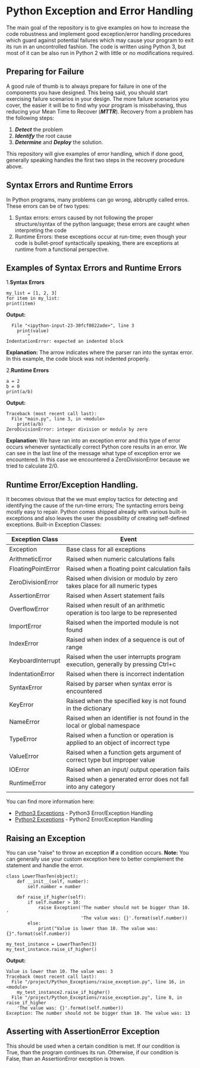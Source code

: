 # Python Exception and Error Handling
The main goal of the repository is to give examples on how to increase the code robustness and implement good exception/error handling procedures which guard against potential failures which may cause your program to exit its run in an uncontrolled fashion.
The code is written using Python 3, but most of it can be also run in Python 2 with little or no modifications required.

## Preparing for Failure
A good rule of thumb is to always prepare for failure in one of the components you have designed. This being said, you should start exercising failure scenarios in your design. The more failure scenarios you cover, the easier it will be to find why your program is missbehaving, thus reducing your Mean Time to Recover (__*MTTR*__).
Recovery from a problem has the following steps:
1. __*Detect*__ the problem
2. __*Identify*__ the root cause
3. __*Determine*__ and __*Deploy*__ the solution.

This repository will give examples of error handling, which if done good, generally speaking handles the first two steps in the recovery procedure above.  

## Syntax Errors and Runtime Errors
In Python programs, many problems can go wrong, abbruptly called erros.
These errors can be of two types:
1. Syntax errors: errors caused by not following the proper structure/syntax of the python language; these errors are caught when interpreting the code
2. Runtime Errors: these exceptions occur at run-time; even though your code is bullet-proof syntactically speaking, there are exceptions at runtime from a functional perspective.

## Examples of Syntax Errors and Runtime Errors

1.__Syntax Errors__
```
my_list = [1, 2, 3]
for item in my_list:
print(item)
```
__Output:__
```
  File "<ipython-input-23-30fcf0822ade>", line 3
    print(value)
        ^
IndentationError: expected an indented block
```
__Explanation:__ The arrow indicates where the parser ran into the syntax error. In this example, the code block was not indented properly.

2.__Runtime Errors__
```
a = 2
b = 0
print(a/b)
```
__Output:__
```
Traceback (most recent call last):
  File "main.py", line 3, in <module>
    print(a/b)
ZeroDivisionError: integer division or modulo by zero
```
__Explanation:__ We have ran into an exception error and this type of error occurs whenever syntactically correct Python core results in an error. We can see in the last line of the message what type of exception error we encountered. In this case we encountered a ZeroDivisionError because we tried to calculate 2/0.


## Runtime Error/Exception Handling.
It becomes obvious that the we must employ tactics for detecting and identifying the cause of the run-time errors; The syntacting errors being mostly easy to repair.
Python comes shipped already with various built-in exceptions and also leaves the user the possibility of creating self-defined exceptions.
Built-in Exception Classes:

| Exception Class  | Event  |
|---|---|
|Exception  |Base class for all exceptions  |
|ArithmeticError  |Raised when numeric calculations fails   |
|FloatingPointError   |Raised when a floating point calculation fails   |
|ZeroDivisionError   |Raised when division or modulo by zero takes place for all numeric types   |
|AssertionError   |Raised when Assert statement fails   |
|OverflowError   |Raised when result of an arithmetic operation is too large to be represented   |
|ImportError   |Raised when the imported module is not found   |
|IndexError   |Raised when index of a sequence is out of range   |
|KeyboardInterrupt   |Raised when the user interrupts program execution, generally by pressing Ctrl+c   |
|IndentationError   |Raised when there is incorrect indentation   |
|SyntaxError   |Raised by parser when syntax error is encountered   |
|KeyError   |Raised when the specified key is not found in the dictionary   |
|NameError   |Raised when an identifier is not found in the local or global namespace   |
|TypeError   |Raised when a function or operation is applied to an object of incorrect type   |
|ValueError   |Raised when a function gets argument of correct type but improper value   |
|IOError   |Raised when an input/ output operation fails   |
|RuntimeError   |Raised when a generated error does not fall into any category   |

You can find more information here:
* [Python3 Exceptions](https://docs.python.org/3/library/exceptions.html) - Python3 Error/Exception Handling
* [Python2 Exceptions](https://docs.python.org/2/library/exceptions.html) - Python2 Error/Exception Handling


## Raising an Exception
You can use "raise" to throw an exception __if__ a condition occurs. 
__Note:__ You can generally use your custom exception here to better complement the statement and handle the error. 
```
class LowerThanTen(object):
    def __init__(self, number):
        self.number = number

    def raise_if_higher(self):
        if self.number > 10:
            raise Exception('The number should not be bigger than 10. '
                            'The value was: {}'.format(self.number))
        else:
            print("Value is lower than 10. The value was: {}".format(self.number))

my_test_instance = LowerThanTen(3)
my_test_instance.raise_if_higher()
```
__Output:__
```
Value is lower than 10. The value was: 3
Traceback (most recent call last):
  File "/project/Python_Exceptions/raise_exception.py", line 16, in <module>
    my_test_instance2.raise_if_higher()
  File "/project/Python_Exceptions/raise_exception.py", line 8, in raise_if_higher
    'The value was: {}'.format(self.number))
Exception: The number should not be bigger than 10. The value was: 13
```

## Asserting with AssertionError Exception
This should be used when a certain condition is met. If our condition is True, than the program continues its run. Otherwise, if our condition is False, than an AssertionError exception is trown.
